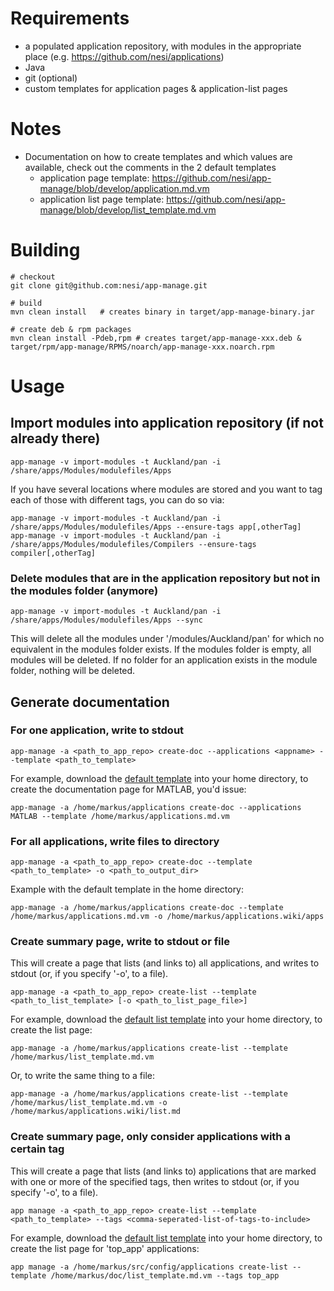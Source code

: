 # Requirements

 * a populated application repository, with modules in the appropriate place (e.g. https://github.com/nesi/applications)
 * Java
 * git (optional)
 * custom templates for application pages & application-list pages

# Notes

 * Documentation on how to create templates and which values are available, check out the comments in the 2 default templates
   * application page template: https://github.com/nesi/app-manage/blob/develop/application.md.vm
   * application list page template: https://github.com/nesi/app-manage/blob/develop/list_template.md.vm

# Building

    # checkout
    git clone git@github.com:nesi/app-manage.git

    # build
    mvn clean install   # creates binary in target/app-manage-binary.jar

    # create deb & rpm packages
    mvn clean install -Pdeb,rpm # creates target/app-manage-xxx.deb & target/rpm/app-manage/RPMS/noarch/app-manage-xxx.noarch.rpm

# Usage

## Import modules into application repository (if not already there)

    app-manage -v import-modules -t Auckland/pan -i /share/apps/Modules/modulefiles/Apps
    
If you have several locations where modules are stored and you want to tag each of those with different tags, you can do so via:

    app-manage -v import-modules -t Auckland/pan -i /share/apps/Modules/modulefiles/Apps --ensure-tags app[,otherTag]
    app-manage -v import-modules -t Auckland/pan -i /share/apps/Modules/modulefiles/Compilers --ensure-tags compiler[,otherTag]

### Delete modules that are in the application repository but not in the modules folder (anymore)

    app-manage -v import-modules -t Auckland/pan -i /share/apps/Modules/modulefiles/Apps --sync
    
This will delete all the modules under '<application>/modules/Auckland/pan' for which no equivalent in the modules folder exists. If the modules folder is empty, all modules will be deleted. If no folder for an application exists in the module folder, nothing will be deleted.

## Generate documentation

### For one application, write to stdout

    app-manage -a <path_to_app_repo> create-doc --applications <appname> --template <path_to_template>

For example, download the [default template](https://github.com/nesi/app-manage/blob/develop/application.md.vm) into
your home directory, to create the documentation page for MATLAB, you'd issue:

    app-manage -a /home/markus/applications create-doc --applications MATLAB --template /home/markus/applications.md.vm

### For all applications, write files to directory

    app-manage -a <path_to_app_repo> create-doc --template <path_to_template> -o <path_to_output_dir>

Example with the default template in the home directory:

    app-manage -a /home/markus/applications create-doc --template /home/markus/applications.md.vm -o /home/markus/applications.wiki/apps

### Create summary page, write to stdout or file

This will create a page that lists (and links to) all applications, and writes to stdout (or, if you specify '-o', to a file).

    app-manage -a <path_to_app_repo> create-list --template <path_to_list_template> [-o <path_to_list_page_file>]

For example, download the [default list template](https://github.com/nesi/app-manage/blob/develop/list_template.md.vm) into
your home directory, to create the list page:

    app-manage -a /home/markus/applications create-list --template /home/markus/list_template.md.vm

Or, to write the same thing to a file:

    app-manage -a /home/markus/applications create-list --template /home/markus/list_template.md.vm -o /home/markus/applications.wiki/list.md

### Create summary page, only consider applications with a certain tag

This will create a page that lists (and links to) applications that are marked with one or more of the specified tags,
then writes to stdout (or, if you specify '-o', to a file).

    app manage -a <path_to_app_repo> create-list --template <path_to_template> --tags <comma-seperated-list-of-tags-to-include>

For example, download the [default list template](https://github.com/nesi/app-manage/blob/develop/list_template.md.vm) into
your home directory, to create the list page for 'top_app' applications:

    app manage -a /home/markus/src/config/applications create-list --template /home/markus/doc/list_template.md.vm --tags top_app

